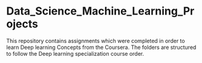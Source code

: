 # Data_Science_Machine_Learning_Projects
This repository contains assignments which were completed in order to learn Deep learning Concepts from the Coursera.
The folders are structured to follow the Deep learning specialization course order.  
